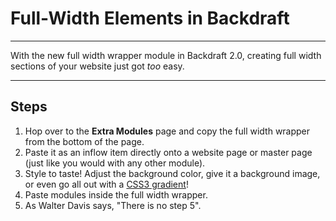 # Full-Width Elements in Backdraft

---

With the new full width wrapper module in Backdraft 2.0, creating full width sections of your website just got *too* easy.

---

## Steps

1. Hop over to the **Extra Modules** page and copy the full width wrapper from the bottom of the page.
2. Paste it as an inflow item directly onto a website page or master page (just like you would with any other module).
3. Style to taste! Adjust the background color, give it a background image, or even go all out with a [CSS3 gradient](http://actionsforge.com/actions/css3-gradients)!
4. Paste modules inside the full width wrapper.
5. As Walter Davis says, "There is no step 5".
